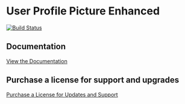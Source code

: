 # User Profile Picture Enhanced

[![Build Status](https://travis-ci.org/ronalfy/user-profile-picture-enhanced.svg?branch=master)](https://travis-ci.org/ronalfy/user-profile-picture-enhanced)

## Documentation

<a href="https://mediaron.com/user-profile-enhanced-documentation/">View the Documentation</a>

## Purchase a license for support and upgrades

<a href="https://mediaron.com/downloads/user-profile-picture-enhanced/">Purchase a License for Updates and Support</a>